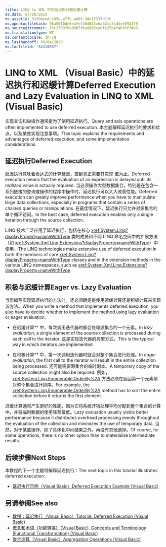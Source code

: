 ```yaml
---
title: LINQ to XML 中的延迟执行和迟缓计算
ms.date: 07/20/2015
ms.assetid: 31998eed-b95e-47fb-a865-9de1f337d1fb
ms.openlocfilehash: 98a5010de6ea7ef46d845c6a921c54d4e7692370
ms.sourcegitcommit: f8c270376ed905f6a8896ce0fe25b4f4b38ff498
ms.translationtype: MT
ms.contentlocale: zh-CN
ms.lasthandoff: 06/04/2020
ms.locfileid: "84410807"
---
```

# <a name="deferred-execution-and-lazy-evaluation-in-linq-to-xml-visual-basic"></a><span data-ttu-id="f7b27-102">LINQ to XML （Visual Basic）中的延迟执行和迟缓计算</span><span class="sxs-lookup"><span data-stu-id="f7b27-102">Deferred Execution and Lazy Evaluation in LINQ to XML (Visual Basic)</span></span>
<span data-ttu-id="f7b27-103">实现查询和轴操作通常是为了使用延迟执行。</span><span class="sxs-lookup"><span data-stu-id="f7b27-103">Query and axis operations are often implemented to use deferred execution.</span></span> <span data-ttu-id="f7b27-104">本主题解释延迟执行的要求和优点，以及某些实现注意事项。</span><span class="sxs-lookup"><span data-stu-id="f7b27-104">This topic explains the requirements and advantages of deferred execution, and some implementation considerations.</span></span>  
  
## <a name="deferred-execution"></a><span data-ttu-id="f7b27-105">延迟执行</span><span class="sxs-lookup"><span data-stu-id="f7b27-105">Deferred Execution</span></span>  
 <span data-ttu-id="f7b27-106">延迟执行意味着表达式的计算延迟，直到真正需要其实现  值为止。</span><span class="sxs-lookup"><span data-stu-id="f7b27-106">Deferred execution means that the evaluation of an expression is delayed until its *realized* value is actually required.</span></span> <span data-ttu-id="f7b27-107">当必须操作大型数据集合，特别是在包含一系列链接的查询或操作的程序中操作时，延迟执行可以大大改善性能。</span><span class="sxs-lookup"><span data-stu-id="f7b27-107">Deferred execution can greatly improve performance when you have to manipulate large data collections, especially in programs that contain a series of chained queries or manipulations.</span></span> <span data-ttu-id="f7b27-108">在最佳情况下，延迟执行只允许对源集合的单个循环访问。</span><span class="sxs-lookup"><span data-stu-id="f7b27-108">In the best case, deferred execution enables only a single iteration through the source collection.</span></span>  
  
 <span data-ttu-id="f7b27-109">LINQ 技术广泛应用了延迟执行，包括在核心 <xref:System.Linq?displayProperty=nameWithType> 类的成员和不同 LINQ 命名空间中的扩展方法（如 <xref:System.Xml.Linq.Extensions?displayProperty=nameWithType>）中使用。</span><span class="sxs-lookup"><span data-stu-id="f7b27-109">The LINQ technologies make extensive use of deferred execution in both the members of core <xref:System.Linq?displayProperty=nameWithType> classes and in the extension methods in the various LINQ namespaces, such as <xref:System.Xml.Linq.Extensions?displayProperty=nameWithType>.</span></span>  
  
## <a name="eager-vs-lazy-evaluation"></a><span data-ttu-id="f7b27-110">积极与迟缓计算</span><span class="sxs-lookup"><span data-stu-id="f7b27-110">Eager vs. Lazy Evaluation</span></span>  
 <span data-ttu-id="f7b27-111">当您编写实现延迟执行的方法时，还必须确定是使用迟缓计算还是积极计算来实现该方法。</span><span class="sxs-lookup"><span data-stu-id="f7b27-111">When you write a method that implements deferred execution, you also have to decide whether to implement the method using lazy evaluation or eager evaluation.</span></span>  
  
- <span data-ttu-id="f7b27-112">在迟缓计算\*\* 中，每次调用迭代器时都会处理源集合的一个元素。</span><span class="sxs-lookup"><span data-stu-id="f7b27-112">In *lazy evaluation*, a single element of the source collection is processed during each call to the iterator.</span></span> <span data-ttu-id="f7b27-113">这是实现迭代器的典型方式。</span><span class="sxs-lookup"><span data-stu-id="f7b27-113">This is the typical way in which iterators are implemented.</span></span>  
  
- <span data-ttu-id="f7b27-114">在积极计算\*\* 中，第一次调用迭代器时就会对整个集合进行处理。</span><span class="sxs-lookup"><span data-stu-id="f7b27-114">In *eager evaluation*, the first call to the iterator will result in the entire collection being processed.</span></span> <span data-ttu-id="f7b27-115">还可能需要源集合的临时副本。</span><span class="sxs-lookup"><span data-stu-id="f7b27-115">A temporary copy of the source collection might also be required.</span></span> <span data-ttu-id="f7b27-116">例如，<xref:System.Linq.Enumerable.OrderBy%2A> 方法必须在返回第一个元素前对整个集合进行排序。</span><span class="sxs-lookup"><span data-stu-id="f7b27-116">For example, the <xref:System.Linq.Enumerable.OrderBy%2A> method has to sort the entire collection before it returns the first element.</span></span>  
  
 <span data-ttu-id="f7b27-117">迟缓计算通常产生更好的性能，因为它将系统开销处理平均分配到整个集合的计算中，并将临时数据的使用降至最低。</span><span class="sxs-lookup"><span data-stu-id="f7b27-117">Lazy evaluation usually yields better performance because it distributes overhead processing evenly throughout the evaluation of the collection and minimizes the use of temporary data.</span></span> <span data-ttu-id="f7b27-118">当然，对于某些操作，除了具体化中间结果之外，再没有其他选择。</span><span class="sxs-lookup"><span data-stu-id="f7b27-118">Of course, for some operations, there is no other option than to materialize intermediate results.</span></span>  
  
## <a name="next-steps"></a><span data-ttu-id="f7b27-119">后续步骤</span><span class="sxs-lookup"><span data-stu-id="f7b27-119">Next Steps</span></span>  
 <span data-ttu-id="f7b27-120">本教程的下一个主题将解释延迟执行：</span><span class="sxs-lookup"><span data-stu-id="f7b27-120">The next topic in this tutorial illustrates deferred execution:</span></span>  
  
- [<span data-ttu-id="f7b27-121">延迟执行示例（Visual Basic）</span><span class="sxs-lookup"><span data-stu-id="f7b27-121">Deferred Execution Example (Visual Basic)</span></span>](deferred-execution-example.md)  
  
## <a name="see-also"></a><span data-ttu-id="f7b27-122">另请参阅</span><span class="sxs-lookup"><span data-stu-id="f7b27-122">See also</span></span>

- [<span data-ttu-id="f7b27-123">教程：延迟执行（Visual Basic）</span><span class="sxs-lookup"><span data-stu-id="f7b27-123">Tutorial: Deferred Execution (Visual Basic)</span></span>](tutorial-deferred-execution.md)
- [<span data-ttu-id="f7b27-124">概念和术语（功能转换）（Visual Basic）</span><span class="sxs-lookup"><span data-stu-id="f7b27-124">Concepts and Terminology (Functional Transformation) (Visual Basic)</span></span>](concepts-and-terminology-functional-transformation.md)
- [<span data-ttu-id="f7b27-125">聚合运算（Visual Basic）</span><span class="sxs-lookup"><span data-stu-id="f7b27-125">Aggregation Operations (Visual Basic)</span></span>](aggregation-operations.md)

